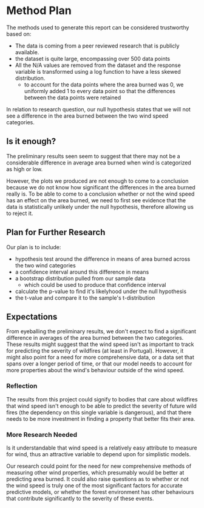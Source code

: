# Method Plan

The methods used to generate this report can be considered trustworthy based on:
- The data is coming from a peer reviewed research that is publicly available.
- the dataset is quite large, encompassing over 500 data points
- All the N/A values are removed from the dataset and the response variable is transformed using a log function to have a less skewed distribution.
    - to account for the data points where the area burned was 0, we uniformly added 1 to every data point so that the differences between the data points were retained

In relation to research question, our null hypothesis states that we will not see a difference in the area burned between the two wind speed categories.

## Is it enough?
The preliminary results seen seem to suggest that there may not be a considerable difference in average area burned when wind is categorized as high or low.

However, the plots we produced are not enough to come to a conclusion because we do not know how significant the differences in the area burned really is. To be able to come to a conclusion whether or not the wind speed has an effect on the area burned, we need to first see evidence that the data is statistically unlikely under the null hypothesis, therefore allowing us to reject it.

## Plan for Further Research

Our plan is to include:
- hypothesis test around the difference in means of area burned across the two wind categories
- a confidence interval around this difference in means
- a bootstrap distribution pulled from our sample data
    - which could be used to produce that confidence interval
- calculate the p-value to find it's likelyhood under the null hypothesis
- the t-value and compare it to the sample's t-distribution

## Expectations

From eyeballing the preliminary results, we don't expect to find a significant difference in averages of the area burned between the two categories. These results might suggest that the wind speed isn't as important to track for predicting the severity of wildfires (at least in Portugal). However, it might also point for a need for more comprehensive data, or a data set that spans over a longer period of time, or that our model needs to account for more properties about the wind's behaviour outside of the wind speed.

### Reflection

The results from this project could signify to bodies that care about wildfires that wind speed isn't enough to be able to predict the severity of future wild fires (the dependency on this single variable is dangerous), and that there needs to be more investment in finding a property that better fits their area.

### More Research Needed
Is it understandable that wind speed is a relatively easy attribute to measure for wind, thus an attractive variable to depend upon for simplistic models.

Our research could point for the need for new comprehensive methods of measuring other wind properties, which presumably would be better at predicting area burned. It could also raise questions as to whether or not the wind speed is truly one of the most significant factors for accurate predictive models, or whether the forest environment has other behaviours that contribute significantly to the severity of these events.